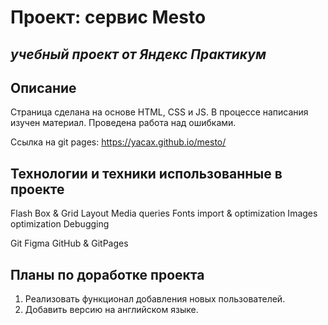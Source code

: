# Проект: сервис Mesto

*учебный проект от Яндекс Практикум*
------

## Описание ##

Страница сделана на основе HTML, CSS и JS.
В процессе написания изучен материал. Проведена работа над ошибками.

Ссылка на git pages:
https://yacax.github.io/mesto/


## Технологии и техники использованные в проекте ##

Flash Box & Grid Layout
Media queries
Fonts import & optimization
Images optimization
Debugging

Git
Figma
GitHub & GitPages

## Планы по доработке проекта ##

1. Реализовать функционал добавления новых пользователей.
2. Добавить версию на английском языке.